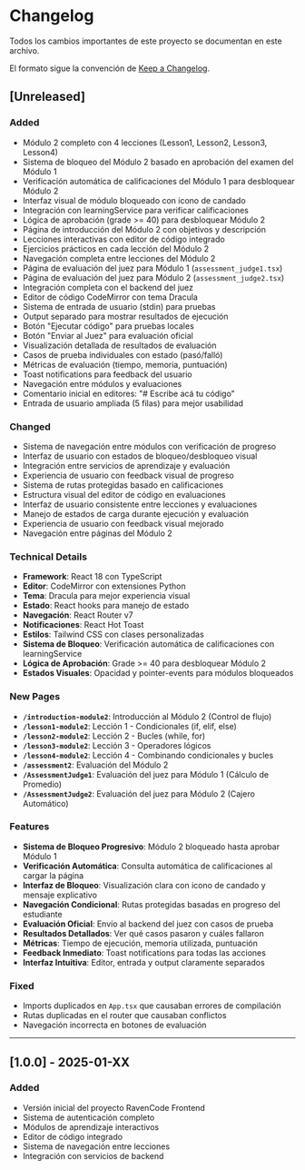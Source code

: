 # Changelog

Todos los cambios importantes de este proyecto se documentan en este archivo.

El formato sigue la convención de [Keep a Changelog](https://keepachangelog.com/en/1.0.0/).

## [Unreleased]
### Added
- Módulo 2 completo con 4 lecciones (Lesson1, Lesson2, Lesson3, Lesson4)
- Sistema de bloqueo del Módulo 2 basado en aprobación del examen del Módulo 1
- Verificación automática de calificaciones del Módulo 1 para desbloquear Módulo 2
- Interfaz visual de módulo bloqueado con icono de candado
- Integración con learningService para verificar calificaciones
- Lógica de aprobación (grade >= 40) para desbloquear Módulo 2
- Página de introducción del Módulo 2 con objetivos y descripción
- Lecciones interactivas con editor de código integrado
- Ejercicios prácticos en cada lección del Módulo 2
- Navegación completa entre lecciones del Módulo 2
- Página de evaluación del juez para Módulo 1 (`assessment_judge1.tsx`)
- Página de evaluación del juez para Módulo 2 (`assessment_judge2.tsx`)
- Integración completa con el backend del juez
- Editor de código CodeMirror con tema Dracula
- Sistema de entrada de usuario (stdin) para pruebas
- Output separado para mostrar resultados de ejecución
- Botón "Ejecutar código" para pruebas locales
- Botón "Enviar al Juez" para evaluación oficial
- Visualización detallada de resultados de evaluación
- Casos de prueba individuales con estado (pasó/falló)
- Métricas de evaluación (tiempo, memoria, puntuación)
- Toast notifications para feedback del usuario
- Navegación entre módulos y evaluaciones
- Comentario inicial en editores: "# Escribe acá tu código"
- Entrada de usuario ampliada (5 filas) para mejor usabilidad

### Changed
- Sistema de navegación entre módulos con verificación de progreso
- Interfaz de usuario con estados de bloqueo/desbloqueo visual
- Integración entre servicios de aprendizaje y evaluación
- Experiencia de usuario con feedback visual de progreso
- Sistema de rutas protegidas basado en calificaciones
- Estructura visual del editor de código en evaluaciones
- Interfaz de usuario consistente entre lecciones y evaluaciones
- Manejo de estados de carga durante ejecución y evaluación
- Experiencia de usuario con feedback visual mejorado
- Navegación entre páginas del Módulo 2

### Technical Details
- **Framework**: React 18 con TypeScript
- **Editor**: CodeMirror con extensiones Python
- **Tema**: Dracula para mejor experiencia visual
- **Estado**: React hooks para manejo de estado
- **Navegación**: React Router v7
- **Notificaciones**: React Hot Toast
- **Estilos**: Tailwind CSS con clases personalizadas
- **Sistema de Bloqueo**: Verificación automática de calificaciones con learningService
- **Lógica de Aprobación**: Grade >= 40 para desbloquear Módulo 2
- **Estados Visuales**: Opacidad y pointer-events para módulos bloqueados

### New Pages
- **`/introduction-module2`**: Introducción al Módulo 2 (Control de flujo)
- **`/lesson1-module2`**: Lección 1 - Condicionales (if, elif, else)
- **`/lesson2-module2`**: Lección 2 - Bucles (while, for)
- **`/lesson3-module2`**: Lección 3 - Operadores lógicos
- **`/lesson4-module2`**: Lección 4 - Combinando condicionales y bucles
- **`/assessment2`**: Evaluación del Módulo 2
- **`/AssessmentJudge1`**: Evaluación del juez para Módulo 1 (Cálculo de Promedio)
- **`/AssessmentJudge2`**: Evaluación del juez para Módulo 2 (Cajero Automático)

### Features
- **Sistema de Bloqueo Progresivo**: Módulo 2 bloqueado hasta aprobar Módulo 1
- **Verificación Automática**: Consulta automática de calificaciones al cargar la página
- **Interfaz de Bloqueo**: Visualización clara con icono de candado y mensaje explicativo
- **Navegación Condicional**: Rutas protegidas basadas en progreso del estudiante
- **Evaluación Oficial**: Envío al backend del juez con casos de prueba
- **Resultados Detallados**: Ver qué casos pasaron y cuáles fallaron
- **Métricas**: Tiempo de ejecución, memoria utilizada, puntuación
- **Feedback Inmediato**: Toast notifications para todas las acciones
- **Interfaz Intuitiva**: Editor, entrada y output claramente separados

### Fixed
- Imports duplicados en `App.tsx` que causaban errores de compilación
- Rutas duplicadas en el router que causaban conflictos
- Navegación incorrecta en botones de evaluación

---

## [1.0.0] - 2025-01-XX
### Added
- Versión inicial del proyecto RavenCode Frontend
- Sistema de autenticación completo
- Módulos de aprendizaje interactivos
- Editor de código integrado
- Sistema de navegación entre lecciones
- Integración con servicios de backend 